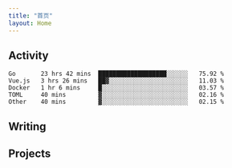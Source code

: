 ```yaml
---
title: "首页"
layout: Home
---
```


## Activity
<!--START_SECTION:waka-->
```text
Go       23 hrs 42 mins  ███████████████████░░░░░░   75.92 % 
Vue.js   3 hrs 26 mins   ██▓░░░░░░░░░░░░░░░░░░░░░░   11.03 % 
Docker   1 hr 6 mins     █░░░░░░░░░░░░░░░░░░░░░░░░   03.57 % 
TOML     40 mins         ▓░░░░░░░░░░░░░░░░░░░░░░░░   02.16 % 
Other    40 mins         ▓░░░░░░░░░░░░░░░░░░░░░░░░   02.15 % 
```
<!--END_SECTION:waka-->

## Writing
<PindedPosts />

## Projects
<Projects />
